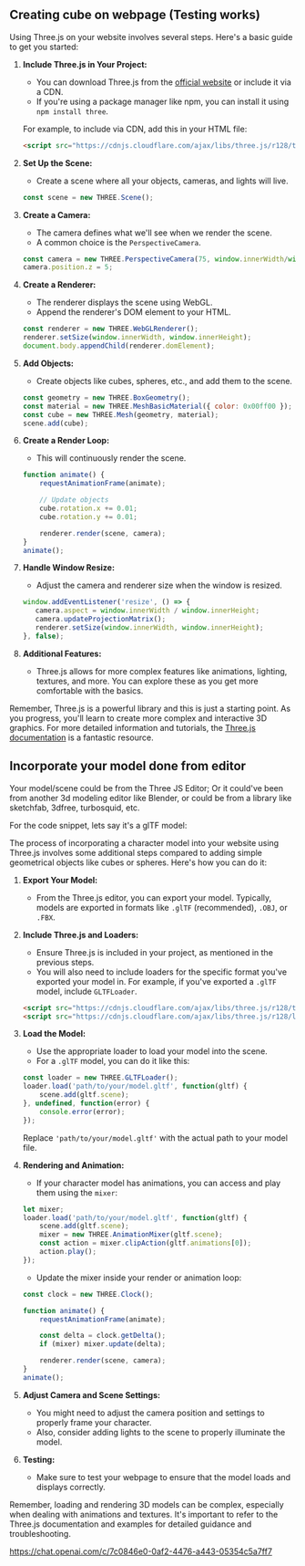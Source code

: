 ## Creating cube on webpage (Testing works)

Using Three.js on your website involves several steps. Here's a basic guide to get you started:

1. **Include Three.js in Your Project:**
   - You can download Three.js from the [official website](https://threejs.org/) or include it via a CDN.
   - If you're using a package manager like npm, you can install it using `npm install three`.

   For example, to include via CDN, add this in your HTML file:
   ```html
   <script src="https://cdnjs.cloudflare.com/ajax/libs/three.js/r128/three.min.js"></script>
   ```

2. **Set Up the Scene:**
   - Create a scene where all your objects, cameras, and lights will live.
   ```javascript
   const scene = new THREE.Scene();
   ```

3. **Create a Camera:**
   - The camera defines what we'll see when we render the scene.
   - A common choice is the `PerspectiveCamera`.
   ```javascript
   const camera = new THREE.PerspectiveCamera(75, window.innerWidth/window.innerHeight, 0.1, 1000);
   camera.position.z = 5;
   ```

4. **Create a Renderer:**
   - The renderer displays the scene using WebGL.
   - Append the renderer's DOM element to your HTML.
   ```javascript
   const renderer = new THREE.WebGLRenderer();
   renderer.setSize(window.innerWidth, window.innerHeight);
   document.body.appendChild(renderer.domElement);
   ```

5. **Add Objects:**
   - Create objects like cubes, spheres, etc., and add them to the scene.
   ```javascript
   const geometry = new THREE.BoxGeometry();
   const material = new THREE.MeshBasicMaterial({ color: 0x00ff00 });
   const cube = new THREE.Mesh(geometry, material);
   scene.add(cube);
   ```

6. **Create a Render Loop:**
   - This will continuously render the scene.
   ```javascript
   function animate() {
       requestAnimationFrame(animate);

       // Update objects
       cube.rotation.x += 0.01;
       cube.rotation.y += 0.01;

       renderer.render(scene, camera);
   }
   animate();
   ```

7. **Handle Window Resize:**
   - Adjust the camera and renderer size when the window is resized.
   ```javascript
   window.addEventListener('resize', () => {
      camera.aspect = window.innerWidth / window.innerHeight;
      camera.updateProjectionMatrix();
      renderer.setSize(window.innerWidth, window.innerHeight);
   }, false);
   ```

8. **Additional Features:**
   - Three.js allows for more complex features like animations, lighting, textures, and more. You can explore these as you get more comfortable with the basics.

Remember, Three.js is a powerful library and this is just a starting point. As you progress, you'll learn to create more complex and interactive 3D graphics. For more detailed information and tutorials, the [Three.js documentation](https://threejs.org/docs/) is a fantastic resource.


## Incorporate your model done from editor
Your model/scene could be from the Three JS Editor; Or it could've been from another 3d modeling editor like Blender, or could be from a library like sketchfab, 3dfree, turbosquid, etc.

For the code snippet, lets say it's a glTF model:

The process of incorporating a character model into your website using Three.js involves some additional steps compared to adding simple geometrical objects like cubes or spheres. Here's how you can do it:

1. **Export Your Model:**
   - From the Three.js editor, you can export your model. Typically, models are exported in formats like `.glTF` (recommended), `.OBJ`, or `.FBX`.

2. **Include Three.js and Loaders:**
   - Ensure Three.js is included in your project, as mentioned in the previous steps.
   - You will also need to include loaders for the specific format you've exported your model in. For example, if you've exported a `.glTF` model, include `GLTFLoader`.

   ```html
   <script src="https://cdnjs.cloudflare.com/ajax/libs/three.js/r128/three.min.js"></script>
   <script src="https://cdnjs.cloudflare.com/ajax/libs/three.js/r128/loaders/GLTFLoader.js"></script>
   ```

3. **Load the Model:**
   - Use the appropriate loader to load your model into the scene.
   - For a `.glTF` model, you can do it like this:

   ```javascript
   const loader = new THREE.GLTFLoader();
   loader.load('path/to/your/model.gltf', function(gltf) {
       scene.add(gltf.scene);
   }, undefined, function(error) {
       console.error(error);
   });
   ```

   Replace `'path/to/your/model.gltf'` with the actual path to your model file.

4. **Rendering and Animation:**
   - If your character model has animations, you can access and play them using the `mixer`:
   ```javascript
   let mixer;
   loader.load('path/to/your/model.gltf', function(gltf) {
       scene.add(gltf.scene);
       mixer = new THREE.AnimationMixer(gltf.scene);
       const action = mixer.clipAction(gltf.animations[0]);
       action.play();
   });
   ```

   - Update the mixer inside your render or animation loop:
   ```javascript
   const clock = new THREE.Clock();

   function animate() {
       requestAnimationFrame(animate);

       const delta = clock.getDelta();
       if (mixer) mixer.update(delta);

       renderer.render(scene, camera);
   }
   animate();
   ```

5. **Adjust Camera and Scene Settings:**
   - You might need to adjust the camera position and settings to properly frame your character.
   - Also, consider adding lights to the scene to properly illuminate the model.

6. **Testing:**
   - Make sure to test your webpage to ensure that the model loads and displays correctly.

Remember, loading and rendering 3D models can be complex, especially when dealing with animations and textures. It's important to refer to the Three.js documentation and examples for detailed guidance and troubleshooting.


https://chat.openai.com/c/7c0846e0-0af2-4476-a443-05354c5a7ff7